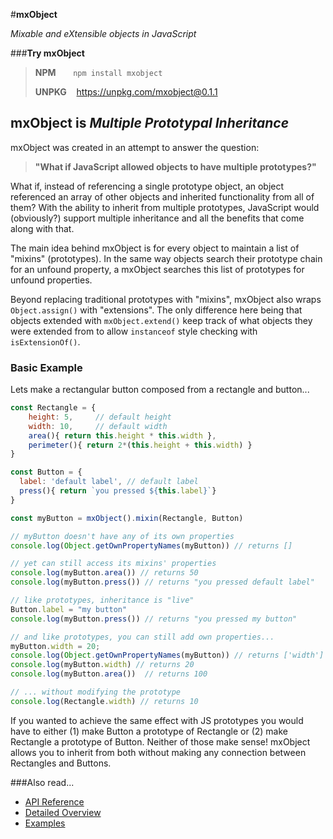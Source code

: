 
#**mxObject**

*Mixable and eXtensible objects in JavaScript*


###**Try mxObject**

> **NPM** &nbsp;&nbsp;&nbsp;&nbsp;&nbsp; `npm install mxobject`
>
> **UNPKG** &nbsp;&nbsp; https://unpkg.com/mxobject@0.1.1

## **mxObject** is  *Multiple Prototypal Inheritance*

mxObject was created in an attempt to answer the question:

> **"What if JavaScript allowed objects to have multiple prototypes?"**

What if, instead of referencing a single prototype object, an object referenced an array of other objects and inherited functionality from all of them? With the ability to inherit from multiple prototypes, JavaScript would (obviously?) support multiple inheritance and all the benefits that come along with that.

The main idea behind mxObject is for every object to maintain a list of "mixins" (prototypes). In the same way objects search their prototype chain for an unfound property, a mxObject searches this list of prototypes for unfound properties.

Beyond replacing traditional prototypes with "mixins", mxObject also wraps `Object.assign()` with "extensions". The only difference here being that objects extended with `mxObject.extend()` keep track of what objects they were extended from to allow `instanceof` style checking with `isExtensionOf()`.

### Basic Example

Lets make a rectangular button composed from a rectangle and button...

```javascript
const Rectangle = {
	height: 5,     // default height
	width: 10,     // default width
	area(){ return this.height * this.width },
	perimeter(){ return 2*(this.height + this.width) }
}

const Button = {
  label: 'default label', // default label
  press(){ return `you pressed ${this.label}`}
}

const myButton = mxObject().mixin(Rectangle, Button)

// myButton doesn't have any of its own properties
console.log(Object.getOwnPropertyNames(myButton)) // returns []

// yet can still access its mixins' properties
console.log(myButton.area()) // returns 50
console.log(myButton.press()) // returns "you pressed default label"

// like prototypes, inheritance is "live"
Button.label = "my button"
console.log(myButton.press()) // returns "you pressed my button"

// and like prototypes, you can still add own properties...
myButton.width = 20;
console.log(Object.getOwnPropertyNames(myButton)) // returns ['width']
console.log(myButton.width) // returns 20
console.log(myButton.area())  // returns 100

// ... without modifying the prototype
console.log(Rectangle.width) // returns 10
```

If you wanted to achieve the same effect with JS prototypes you would have to either (1) make Button a prototype of Rectangle or (2) make Rectangle a prototype of Button. Neither of those make sense! mxObject allows you to inherit from both without making any connection between Rectangles and Buttons.


###Also read...

 - [API Reference](./api.md)
 - [Detailed Overview](./Detailed-Overview.md)
 - [Examples](./examples/Examples.md)


